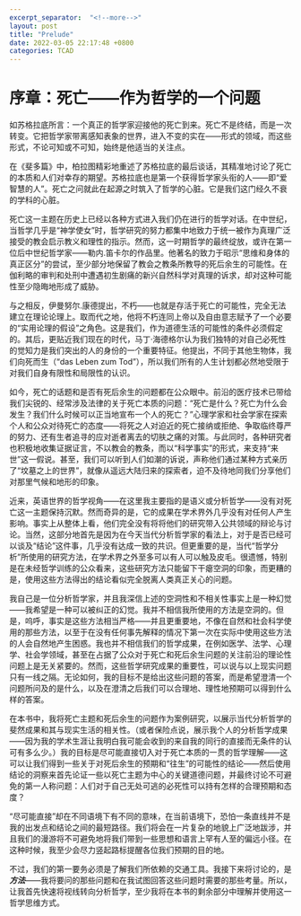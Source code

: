 ```yaml
---
excerpt_separator:  "<!--more-->"
layout: post
title: "Prelude"
date: 2022-03-05 22:17:48 +0800
categories: TCAD
---
```

# 序章：死亡——作为哲学的一个问题

如苏格拉底所言：一个真正的哲学家迎接他的死亡到来。死亡不是终结，而是一次转变。它把哲学家带离感知表象的世界，进入不变的实在——形式的领域，而这些形式，不论可知或不可知，始终是他适当的关注点。
<!--more-->

在《斐多篇》中，柏拉图精彩地重述了苏格拉底的最后谈话，其精准地讨论了死亡的本质和人们对幸存的期望。苏格拉底也是第一个获得哲学家头衔的人——即“爱智慧的人”。死亡之问就此在起源之时筑入了哲学的心脏。它是我们这门经久不衰的学科的心脏。

死亡这一主题在历史上已经以各种方式进入我们仍在进行的哲学对话。在中世纪，当哲学几乎是“神学使女”时，哲学研究的努力都集中地致力于统一被作为真理广泛接受的教会启示教义和理性的指示。然而，这一时期哲学的最终绽放，或许在第一位后中世纪哲学家——勒内.笛卡尔的作品里。他著名的致力于昭示“思维和身体的真正区分”的尝试，至少部分地保留了教会之教条所教导的死后余生的可能性。在伽利略的审判和处刑中遭遇初生剧痛的新兴自然科学对真理的诉求，却对这种可能性至少隐晦地形成了威胁。

与之相反，伊曼努尔.康德提出，不朽——也就是存活于死亡的可能性，完全无法建立在理论论理上。取而代之地，他将不朽连同上帝以及自由意志赋予了一个必要的“实用论理的假设”之角色。这是我们，作为道德生活的可能性的条件必须假定的。其后，更贴近我们现在的时代，马丁·海德格尔认为我们独特的对自己必死性的觉知力是我们突出的人的身份的一个重要特征。他提出，不同于其他生物体，我们向死而生（“das Leben zum Tod”），所以我们所有的人生计划都必然地受限于对我们自身有限性和局限性的认识。

如今，死亡的话题和是否有死后余生的问题都在公众眼中。前沿的医疗技术已带给我们尖锐的、经常涉及法律的关于死亡本质的问题：“死亡是什么？死亡为什么会发生？我们什么时候可以正当地宣布一个人的死亡？”心理学家和社会学家在探索个人和公众对待死亡的态度——将死之人对迫近的死亡接纳或拒绝、争取临终尊严的努力、还有生者追寻的应对逝者离去的切肤之痛的对策。与此同时，各种研究者也积极地收集证据证言，不以教会的教条，而以“科学事实”的形式，来支持“来世”这一假说。甚至，我们可以听到人们如潮的诉说，声称他们通过某种方式亲历了“坟墓之上的世界”，就像从遥远大陆归来的探索者，迫不及待地同我们分享他们对那里气候和地形的印象。

近来，英语世界的哲学视角——在这里我主要指的是语义或分析哲学——没有对死亡这一主题保持沉默。然而奇异的是，它的成果在学术界外几乎没有对任何人产生影响。事实上从整体上看，他们完全没有将将他们的研究带入公共领域的辩论与讨论。当然，这部分地首先是因为在今天当代分析哲学家的看法上，对于是否已经可以谈及“结论”这件事，几乎没有达成一致的共识。但更重要的是，当代“哲学分析”所使用的研究方法，在学术界之外至多可以有人可以触及皮毛。很遗憾，特别是在未经哲学训练的公众看来，这些研究方法只能留下干瘪空洞的印象，而更糟的是，使用这些方法得出的结论看似完全脱离人类真正关心的问题。

我自己是一位分析哲学家，并且我深信上述的空洞性和不相关性事实上是一种幻觉——我希望是一种可以被纠正的幻觉。我并不相信我所使用的方法是空洞的。但是，呜呼，事实是这些方法相当严格——并且更重要地，不像在自然和社会科学使用的那些方法，以至于在没有任何事先解释的情况下第一次在实际中使用这些方法的人会自然地产生困惑。我也并不相信我们的哲学成果，在例如医学、法学、心理学、社会学领域，甚至在占据了公众对于死亡和死后余生问题的关注前沿的理论性问题上是无关紧要的。然而，这些哲学研究成果的重要性，可以说与以上现实问题只有一线之隔。无论如何，我的目标不是给出这些问题的答案，而是希望澄清一个问题所问及的是什么，以及在澄清之后我们可以合理地、理性地预期可以得到什么样的答案。

在本书中，我将死亡主题和死后余生的问题作为案例研究，以展示当代分析哲学的斐然成果和其与现实生活的相关性。（或者保险点说，展示我个人的分析哲学成果——因为我的学术生涯让我明白我可能会收到的来自我的同行的直接而无条件的认可有多么少。）我的目标是尽可能直接切入对于死亡本质的一贯的哲学理解——这可以让我们得到一些关于对死后余生的预期和“往生”的可能性的结论——然后使用结论的洞察来首先论证一些以死亡主题为中心的关键道德问题，并最终讨论不可避免的第一人称问题：人们对于自己无处可逃的必死性可以持有怎样的合理预期和态度？

“尽可能直接”却在不同语境下有不同的意味，在当前语境下，恐怕一条直线并不是我的出发点和结论之间的最短路径。我们将会在一片复杂的地貌上广泛地跋涉，并且我们的漫游将不可避免地将我们带到一些思想和语言上罕有人至的偏远小径。在这种时候，我至少会尽力竖起路标提醒各位我们预期的目的地。

不过，我们的第一要务必须是了解我们所依赖的交通工具。我接下来将讨论的，是***方法***——我将要问的那些问题和在我试图回答这些问题时需要的那些考量。所以，让我首先快速将视线转向分析哲学，至少我将在本书的剩余部分中理解并使用这一哲学思维方式。
